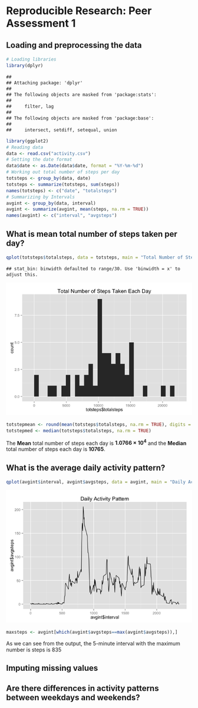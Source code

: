 # Reproducible Research: Peer Assessment 1

## Loading and preprocessing the data


```r
# Loading libraries
library(dplyr)
```

```
## 
## Attaching package: 'dplyr'
## 
## The following objects are masked from 'package:stats':
## 
##     filter, lag
## 
## The following objects are masked from 'package:base':
## 
##     intersect, setdiff, setequal, union
```

```r
library(ggplot2)
# Reading data
data <- read.csv("activity.csv")
# Setting the date format
data$date <- as.Date(data$date, format = "%Y-%m-%d")
# Working out total number of steps per day
totsteps <- group_by(data, date)
totsteps <- summarize(totsteps, sum(steps))
names(totsteps) <- c("date", "totalsteps")
# Summarizing by Intervals
avgint <- group_by(data, interval)
avgint <- summarize(avgint, mean(steps, na.rm = TRUE))
names(avgint) <- c("interval", "avgsteps")
```


## What is mean total number of steps taken per day?


```r
qplot(totsteps$totalsteps, data = totsteps, main = "Total Number of Steps Taken Each Day", geom = "histogram")
```

```
## stat_bin: binwidth defaulted to range/30. Use 'binwidth = x' to adjust this.
```

![plot of chunk meantotsteps](./PA1_template_files/figure-html/meantotsteps.png) 

```r
totstepmean <- round(mean(totsteps$totalsteps, na.rm = TRUE), digits = 2)
totstepmed <- median(totsteps$totalsteps, na.rm = TRUE)
```



The **Mean** total number of steps each day is **1.0766 &times; 10<sup>4</sup>** and the **Median** total number of steps each day is **10765**.


## What is the average daily activity pattern?


```r
qplot(avgint$interval, avgint$avgsteps, data = avgint, main = "Daily Activity Pattern", geom = "line")
```

![plot of chunk dailyact](./PA1_template_files/figure-html/dailyact.png) 

```r
maxsteps <- avgint[which(avgint$avgsteps==max(avgint$avgsteps)),]
```

As we can see from the output, the 5-minute interval with the maximum number is steps is 835

## Imputing missing values



## Are there differences in activity patterns between weekdays and weekends?
